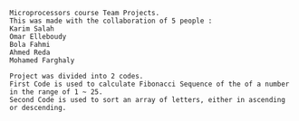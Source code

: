 ﻿
	Microprocessors course Team Projects.
	This was made with the collaboration of 5 people :
	Karim Salah
	Omar Elleboudy
	Bola Fahmi
	Ahmed Reda
	Mohamed Farghaly

	Project was divided into 2 codes.
	First Code is used to calculate Fibonacci Sequence of the of a number in the range of 1 ~ 25.
	Second Code is used to sort an array of letters, either in ascending or descending.

